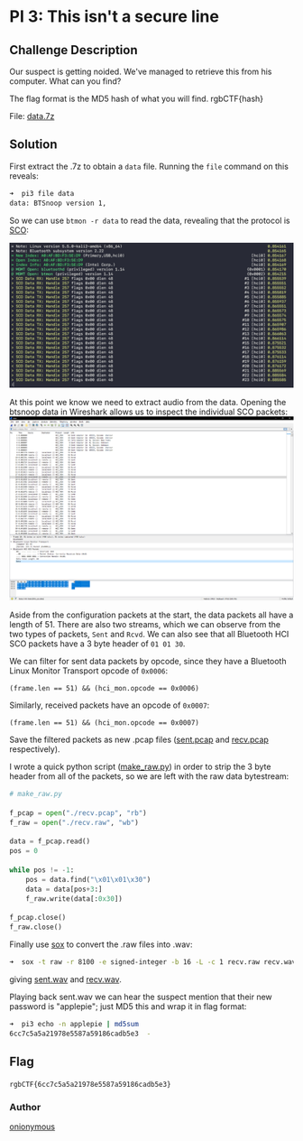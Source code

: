# PI 3: This isn't a secure line
## Challenge Description
Our suspect is getting noided. We've managed to retrieve this from his computer. What can you find?

The flag format is the MD5 hash of what you will find. rgbCTF{hash}

File: [data.7z](data) 

## Solution

First extract the .7z to obtain a `data` file. Running the `file` command on this reveals:
```bash
➜  pi3 file data
data: BTSnoop version 1,
```

So we can use `btmon -r data` to read the data, revealing that the protocol is [SCO](https://en.wikipedia.org/wiki/List_of_Bluetooth_protocols#Synchronous_Connection-Oriented_(SCO)_link):

![ss1](images/ss1.png)

At this point we know we need to extract audio from the data. Opening the btsnoop data in Wireshark allows us to inspect the individual SCO packets:
![ss2](images/ss2.png)

Aside from the configuration packets at the start, the data packets all have a length of 51. There are also two streams, which we can observe from the two types of packets, `Sent` and `Rcvd`. We can also see that all Bluetooth HCI SCO packets have a 3 byte header of `01 01 30`.

We can filter for sent data packets by opcode, since they have a Bluetooth Linux Monitor Transport opcode of `0x0006`:

```
(frame.len == 51) && (hci_mon.opcode == 0x0006)
```

Similarly, received packets have an opcode of `0x0007`:
```
(frame.len == 51) && (hci_mon.opcode == 0x0007)
```

Save the filtered packets as new .pcap files ([sent.pcap](sent.pcap) and [recv.pcap](recv.pcap) respectively).

I wrote a quick python script ([make_raw.py](make_raw.py)) in order to strip the 3 byte header from all of the packets, so we are left with the raw data bytestream:

```python
# make_raw.py

f_pcap = open("./recv.pcap", "rb")
f_raw = open("./recv.raw", "wb")

data = f_pcap.read()
pos = 0

while pos != -1:
    pos = data.find("\x01\x01\x30")
    data = data[pos+3:]
    f_raw.write(data[:0x30])

f_pcap.close()
f_raw.close()
```

Finally use [sox](http://sox.sourceforge.net/) to convert the .raw files into .wav:

```bash
➜  sox -t raw -r 8100 -e signed-integer -b 16 -L -c 1 recv.raw recv.wav
```

giving [sent.wav](sent.wav) and [recv.wav](recv.wav).

Playing back sent.wav we can hear the suspect mention that their new password is "applepie"; just MD5 this and wrap it in flag format:

```bash
➜  pi3 echo -n applepie | md5sum
6cc7c5a5a21978e5587a59186cadb5e3  -
```

## Flag
```rgbCTF{6cc7c5a5a21978e5587a59186cadb5e3}```

### Author
[onionymous](https://github.com/onionymous)